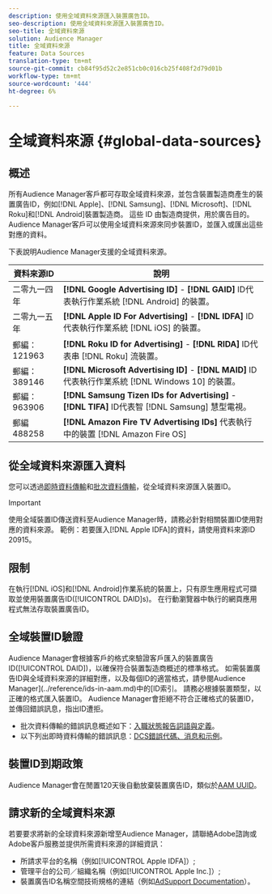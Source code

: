 ```yaml
---
description: 使用全域資料來源匯入裝置廣告ID。
seo-description: 使用全域資料來源匯入裝置廣告ID。
seo-title: 全域資料來源
solution: Audience Manager
title: 全域資料來源
feature: Data Sources
translation-type: tm+mt
source-git-commit: cb84f95d52c2e851cb0c016cb25f408f2d79d01b
workflow-type: tm+mt
source-wordcount: '444'
ht-degree: 6%

---
```



# 全域資料來源 {#global-data-sources}

## 概述

所有Audience Manager客戶都可存取全域資料來源，並包含裝置製造商產生的裝置廣告ID，例如[!DNL Apple]、[!DNL Samsung]、[!DNL Microsoft]、[!DNL Roku]和[!DNL Android]裝置製造商。 這些 ID 由製造商提供，用於廣告目的。Audience Manager客戶可以使用全域資料來源來同步裝置ID，並匯入或匯出這些對應的資料。

下表說明Audience Manager支援的全域資料來源。

| 資料來源ID | 說明 |
|---|---|
| 二零九一四年 | **[!DNL Google Advertising ID]** -  **[!DNL GAID]** ID代表執行作業系統 [!DNL Android] 的裝置。 |
| 二零九一五年 | **[!DNL Apple ID For Advertising]** -  **[!DNL IDFA]** ID代表執行作業系統 [!DNL iOS] 的裝置。 |
| 郵編：121963 | **[!DNL Roku ID for Advertising]** -  **[!DNL RIDA]** ID代表串 [!DNL Roku] 流裝置。 |
| 郵編：389146 | **[!DNL Microsoft Advertising ID]** -  **[!DNL MAID]** ID代表執行作業系統 [!DNL Windows 10] 的裝置。 |
| 郵編：963906 | **[!DNL Samsung Tizen IDs for Advertising]** -  **[!DNL TIFA]** ID代表智 [!DNL Samsung] 慧型電視。 |
| 郵編488258 | **[!DNL Amazon Fire TV Advertising IDs]** 代表執行中的裝置  [!DNL Amazon Fire OS] |

## 從全域資料來源匯入資料

您可以透過[即時資料傳輸](../integration/sending-audience-data/real-time-data-integration/real-time-data-transfer.md)和[批次資料傳輸](../integration/sending-audience-data/batch-data-transfer-explained/batch-data-transfer-explained.md)，從全域資料來源匯入裝置ID。

>[!IMPORTANT]
>
>使用全域裝置ID傳送資料至Audience Manager時，請務必針對相關裝置ID使用對應的資料來源。 範例：若要匯入[!DNL Apple IDFA]的資料，請使用資料來源ID 20915。

## 限制

在執行[!DNL iOS]和[!DNL Android]作業系統的裝置上，只有原生應用程式可擷取並使用裝置廣告ID([!UICONTROL DAID]s)。 在行動瀏覽器中執行的網頁應用程式無法存取裝置廣告ID。

## 全域裝置ID驗證

Audience Manager會根據客戶的格式來驗證客戶匯入的裝置廣告ID([!UICONTROL DAID])，以確保符合裝置製造商概述的標準格式。 如需裝置廣告ID與全域資料來源的詳細對應，以及每個ID的適當格式，請參閱Audience Manager](../reference/ids-in-aam.md)中的[ID索引。 請務必根據裝置類型，以正確的格式匯入裝置ID。 Audience Manager會拒絕不符合正確格式的裝置ID，並傳回錯誤訊息，指出ID遭拒。

* 批次資料傳輸的錯誤訊息概述如下：[入職狀態報告詞語與定義](../reporting/onboarding-status-report.md#report-terms-conditions)。
* 以下列出即時資料傳輸的錯誤訊息：[DCS錯誤代碼、消息和示例](../api/dcs-intro/dcs-api-reference/dcs-error-codes.md)。

## 裝置ID到期政策

Audience Manager會在閒置120天後自動放棄裝置廣告ID，類似於[AAM UUID](../faq/faq-privacy.md)。

## 請求新的全域資料來源

若要要求將新的全球資料來源新增至Audience Manager，請聯絡Adobe諮詢或Adobe客戶服務並提供所需資料來源的詳細資訊：

* 所請求平台的名稱（例如[!UICONTROL Apple IDFA]）;
* 管理平台的公司／組織名稱（例如[!UICONTROL Apple Inc.]）;
* 裝置廣告ID名稱空間技術規格的連結（例如[AdSupport Documentation](https://developer.apple.com/documentation/adsupport)）。